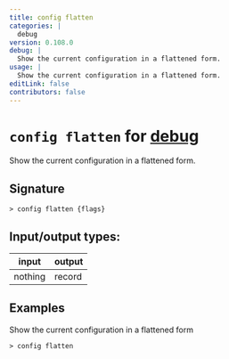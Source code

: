 ```yaml
---
title: config flatten
categories: |
  debug
version: 0.108.0
debug: |
  Show the current configuration in a flattened form.
usage: |
  Show the current configuration in a flattened form.
editLink: false
contributors: false
---
```

<!-- This file is automatically generated. Please edit the command in https://github.com/nushell/nushell instead. -->

# `config flatten` for [debug](/commands/categories/debug.md)

<div class='command-title'>Show the current configuration in a flattened form.</div>

## Signature

```> config flatten {flags} ```


## Input/output types:

| input   | output |
| ------- | ------ |
| nothing | record |
## Examples

Show the current configuration in a flattened form
```nu
> config flatten

```
